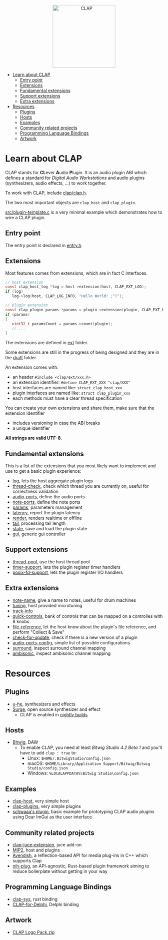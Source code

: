 <p align=center>
  <picture>
    <source media="(prefers-color-scheme: dark)" srcset="https://raw.githubusercontent.com/free-audio/clap/main/artwork/clap-full-logo-white.png">
    <source media="(prefers-color-scheme: light)" srcset="https://raw.githubusercontent.com/free-audio/clap/main/artwork/clap-full-logo-black.png">
    <img alt="CLAP" title="Clever Audio Plugin" src="https://raw.githubusercontent.com/free-audio/clap/main/artwork/clap-full-logo-black.png" width=200>
  </picture>
</p>

- [Learn about CLAP](#learn-about-clap)
  - [Entry point](#entry-point)
  - [Extensions](#extensions)
  - [Fundamental extensions](#fundamental-extensions)
  - [Support extensions](#support-extensions)
  - [Extra extensions](#extra-extensions)
- [Resources](#resources)
  - [Plugins](#plugins)
  - [Hosts](#hosts)
  - [Examples](#examples)
  - [Community related projects](#community-related-projects)
  - [Programming Language Bindings](#programming-language-bindings)
  - [Artwork](#artwork)

# Learn about CLAP

CLAP stands for **CL**ever **A**udio **P**lugin.
It is an audio plugin ABI which defines a standard for *Digital Audio Workstations* and audio plugins (synthesizers, audio effects, ...) to work together.

To work with CLAP, include [clap/clap.h](include/clap/clap.h).

The two most important objects are `clap_host` and `clap_plugin`.

[src/plugin-template.c](src/plugin-template.c) is a very minimal example which demonstrates how to wire a CLAP plugin.

## Entry point

The entry point is declared in [entry.h](include/clap/entry.h).

## Extensions

Most features comes from extensions, which are in fact C interfaces.
```C
// host extension
const clap_host_log *log = host->extension(host, CLAP_EXT_LOG);
if (log)
   log->log(host, CLAP_LOG_INFO, "Hello World! ;^)");

// plugin extension
const clap_plugin_params *params = plugin->extension(plugin, CLAP_EXT_PARAMS);
if (params)
{
   uint32_t paramsCount = params->count(plugin);
   // ...
}
```

The extensions are defined in [ext](include/clap/ext) folder.

Some extensions are still in the progress of being designed and they are in
the [draft](include/clap/ext/draft) folder.

An extension comes with:
- an header `#include <clap/ext/xxx.h>`
- an extension identifier: `#define CLAP_EXT_XXX "clap/XXX"`
- host interfaces are named like: `struct clap_host_xxx`
- plugin interfaces are named like: `struct clap_plugin_xxx`
- each methods must have a clear thread specification

You can create your own extensions and share them, make sure that the extension identifier
- includes versioning in case the ABI breaks
- a unique identifier

**All strings are valid UTF-8**.

## Fundamental extensions

This is a list of the extensions that you most likely want to implement
and use to get a basic plugin experience:
- [log](include/clap/ext/log.h), lets the host aggregate plugin logs
- [thread-check](include/clap/ext/thread-check.h), check which thread you are currently on, useful for correctness validation
- [audio-ports](include/clap/ext/audio-ports.h), define the audio ports
- [note-ports](include/clap/ext/note-ports.h), define the note ports
- [params](include/clap/ext/params.h), parameters management
- [latency](include/clap/ext/latency.h), report the plugin latency
- [render](include/clap/ext/render.h), renders realtime or offline
- [tail](include/clap/ext/tail.h), processing tail length
- [state](include/clap/ext/state.h), save and load the plugin state
- [gui](include/clap/ext/gui.h), generic gui controller

## Support extensions

- [thread-pool](include/clap/ext/draft/thread-pool.h), use the host thread pool
- [timer-support](include/clap/ext/timer-support.h), lets the plugin register timer handlers
- [posix-fd-support](include/clap/ext/posix-fd-support.h), lets the plugin register I/O handlers

## Extra extensions

- [note-name](include/clap/ext/draft/note-name.h), give a name to notes, useful for drum machines
- [tuning](include/clap/ext/draft/tuning.h), host provided microtuning
- [track-info](include/clap/ext/draft/track-info.h)
- [quick-controls](include/clap/ext/draft/quick-controls.h), bank of controls that can be mapped on a controlles with 8 knobs
- [file-reference](include/clap/ext/draft/file-reference.h), let the host know about the plugin's file reference, and perform "Collect & Save"
- [check-for-update](include/clap/ext/draft/check-for-update.h), check if there is a new version of a plugin
- [audio-ports-config](include/clap/ext/audio-ports-config.h), simple list of possible configurations
- [surround](include/clap/ext/draft/surround.h), inspect surround channel mapping
- [ambisonic](include/clap/ext/draft/ambisonic.h), inspect ambisonic channel mapping

# Resources

## Plugins

- [u-he](https://u-he.com/fwd/clap/), synthesizers and effects
- [Surge](https://surge-synthesizer.github.io/), open source synthesizer and effect
  - CLAP is enabled in [nightly builds](https://github.com/surge-synthesizer/releases-xt/releases/tag/Nightly)

## Hosts

- [Bitwig](https://bitwig.com), DAW
  - To enable CLAP, you need at least _Bitwig Studio 4.2 Beta 1_ and you'll have to add `clap : true` to:
    - Linux: `$HOME/.BitwigStudio/config.json`
    - macOS: `$HOME/Library/Application Support/Bitwig/Bitwig Studio/config.json`
    - Windows: `%LOCALAPPDATA%\Bitwig Studio\config.json`

## Examples

- [clap-host](https://github.com/free-audio/clap-host), very simple host
- [clap-plugins](https://github.com/free-audio/clap-plugins), very simple plugins
- [schwaaa's plugin](https://github.com/schwaaa/clap-plugin), basic example for prototyping CLAP audio plugins using Dear ImGui as the user interface

## Community related projects

- [clap-juce-extension](https://github.com/free-audio/clap-juce-extension), juce add-on
- [MIP2](https://github.com/skei/MIP2), host and plugins
- [Avendish](https://github.com/celtera/avendish), a reflection-based API for media plug-ins in C++ which supports Clap
- [nih-plug](https://github.com/robbert-vdh/nih-plug), an API-agnostic, Rust-based plugin framework aiming to reduce boilerplate without getting in your way

## Programming Language Bindings

- [clap-sys](https://github.com/glowcoil/clap-sys), rust binding
- [CLAP-for-Delphi](https://github.com/Bremmers/CLAP-for-Delphi), Delphi binding

## Artwork
 - [CLAP Logo Pack.zip](https://github.com/free-audio/clap/files/8805281/CLAP.Logo.Pack.zip)

